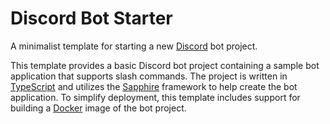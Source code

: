 # Discord Bot Starter

A minimalist template for starting a new [Discord](https://discord.com/) bot project.

This template provides a basic Discord bot project containing a sample bot application that supports slash commands. The project is written in [TypeScript](https://www.typescriptlang.org/) and utilizes the [Sapphire](https://sapphirejs.dev/) framework to help create the bot application. To simplify deployment, this template includes support for building a [Docker](https://www.docker.com/) image of the bot project.
